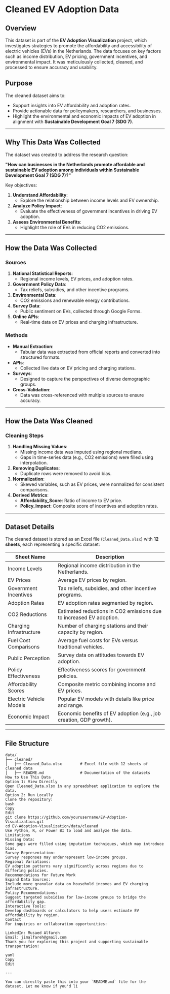 # Cleaned EV Adoption Data

## Overview
This dataset is part of the **EV Adoption Visualization** project, which investigates strategies to promote the affordability and accessibility of electric vehicles (EVs) in the Netherlands. The data focuses on key factors such as income distribution, EV pricing, government incentives, and environmental impact. It was meticulously collected, cleaned, and processed to ensure accuracy and usability.

## Purpose
The cleaned dataset aims to:
- Support insights into EV affordability and adoption rates.
- Provide actionable data for policymakers, researchers, and businesses.
- Highlight the environmental and economic impacts of EV adoption in alignment with **Sustainable Development Goal 7 (SDG 7)**.

---

## Why This Data Was Collected
The dataset was created to address the research question:

**"How can businesses in the Netherlands promote affordable and sustainable EV adoption among individuals within Sustainable Development Goal 7 (SDG 7)?"**

Key objectives:
1. **Understand Affordability**:
   - Explore the relationship between income levels and EV ownership.
2. **Analyze Policy Impact**:
   - Evaluate the effectiveness of government incentives in driving EV adoption.
3. **Assess Environmental Benefits**:
   - Highlight the role of EVs in reducing CO2 emissions.

---

## How the Data Was Collected

### **Sources**
1. **National Statistical Reports**:
   - Regional income levels, EV prices, and adoption rates.
2. **Government Policy Data**:
   - Tax reliefs, subsidies, and other incentive programs.
3. **Environmental Data**:
   - CO2 emissions and renewable energy contributions.
4. **Survey Data**:
   - Public sentiment on EVs, collected through Google Forms.
5. **Online APIs**:
   - Real-time data on EV prices and charging infrastructure.

### **Methods**
- **Manual Extraction**:
  - Tabular data was extracted from official reports and converted into structured formats.
- **APIs**:
  - Collected live data on EV pricing and charging stations.
- **Surveys**:
  - Designed to capture the perspectives of diverse demographic groups.
- **Cross-Validation**:
  - Data was cross-referenced with multiple sources to ensure accuracy.

---

## How the Data Was Cleaned

### **Cleaning Steps**
1. **Handling Missing Values**:
   - Missing income data was imputed using regional medians.
   - Gaps in time-series data (e.g., CO2 emissions) were filled using interpolation.
2. **Removing Duplicates**:
   - Duplicate rows were removed to avoid bias.
3. **Normalization**:
   - Skewed variables, such as EV prices, were normalized for consistent comparisons.
4. **Derived Metrics**:
   - **Affordability_Score**: Ratio of income to EV price.
   - **Policy_Impact**: Composite score of incentives and adoption rates.

---

## Dataset Details

The cleaned dataset is stored as an Excel file (`Cleaned_Data.xlsx`) with **12 sheets**, each representing a specific dataset:

| **Sheet Name**            | **Description**                                                                 |
|---------------------------|---------------------------------------------------------------------------------|
| Income Levels             | Regional income distribution in the Netherlands.                                |
| EV Prices                 | Average EV prices by region.                                                   |
| Government Incentives     | Tax reliefs, subsidies, and other incentive programs.                          |
| Adoption Rates            | EV adoption rates segmented by region.                                         |
| CO2 Reductions            | Estimated reductions in CO2 emissions due to increased EV adoption.            |
| Charging Infrastructure   | Number of charging stations and their capacity by region.                      |
| Fuel Cost Comparisons     | Average fuel costs for EVs versus traditional vehicles.                        |
| Public Perception         | Survey data on attitudes towards EV adoption.                                  |
| Policy Effectiveness      | Effectiveness scores for government policies.                                  |
| Affordability Scores      | Composite metric combining income and EV prices.                               |
| Electric Vehicle Models   | Popular EV models with details like price and range.                           |
| Economic Impact           | Economic benefits of EV adoption (e.g., job creation, GDP growth).             |

---

## File Structure

```plaintext
data/
├── cleaned/
│   ├── Cleaned_Data.xlsx        # Excel file with 12 sheets of cleaned data
│   ├── README.md                # Documentation of the datasets
How to Use This Data
Option 1: View Directly
Open Cleaned_Data.xlsx in any spreadsheet application to explore the data.
Option 2: Run Locally
Clone the repository:
bash
Copy
Edit
git clone https://github.com/yourusername/EV-Adoption-Visualization.git
cd EV-Adoption-Visualization/data/cleaned
Use Python, R, or Power BI to load and analyze the data.
Limitations
Missing Data:
Some gaps were filled using imputation techniques, which may introduce bias.
Survey Representation:
Survey responses may underrepresent low-income groups.
Regional Variations:
EV adoption patterns vary significantly across regions due to differing policies.
Recommendations for Future Work
Expand Data Sources:
Include more granular data on household incomes and EV charging infrastructure.
Policy Recommendations:
Suggest targeted subsidies for low-income groups to bridge the affordability gap.
Interactive Tools:
Develop dashboards or calculators to help users estimate EV affordability by region.
Contact
For inquiries or collaboration opportunities:

LinkedIn: Musaed Alfareh
Email: jimalfareh@gmail.com
Thank you for exploring this project and supporting sustainable transportation!

yaml
Copy
Edit

---

You can directly paste this into your `README.md` file for the dataset. Let me know if you'd li
